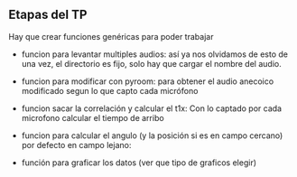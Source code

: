 ## Etapas del TP


Hay que crear funciones genéricas para poder trabajar

- funcion para levantar multiples audios: así ya nos olvidamos de esto de una vez, el directorio es fijo, solo hay que cargar el nombre del audio.

- funcion para modificar con pyroom: para obtener el audio anecoico modificado segun lo que capto cada micrófono

- funcion sacar la correlación y calcular el t1x: Con lo captado por cada microfono calcular el tiempo de arribo

- funcion para calcular el angulo (y la posición si es en campo cercano) por defecto en campo lejano:

- función para graficar los datos (ver que tipo de graficos elegir)